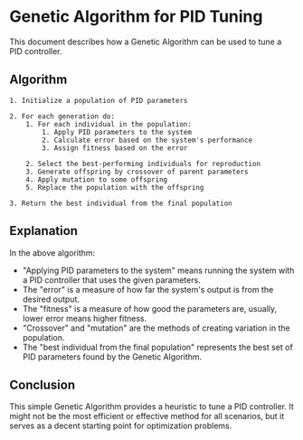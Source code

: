# Genetic Algorithm for PID Tuning

This document describes how a Genetic Algorithm can be used to tune a PID controller.

## Algorithm

```plaintext
1. Initialize a population of PID parameters

2. For each generation do:
    1. For each individual in the population:
        1. Apply PID parameters to the system
        2. Calculate error based on the system's performance
        3. Assign fitness based on the error
    
    2. Select the best-performing individuals for reproduction
    3. Generate offspring by crossover of parent parameters
    4. Apply mutation to some offspring
    5. Replace the population with the offspring

3. Return the best individual from the final population
```

## Explanation

In the above algorithm:

- "Applying PID parameters to the system" means running the system with a PID controller that uses the given parameters.
- The "error" is a measure of how far the system's output is from the desired output.
- The "fitness" is a measure of how good the parameters are, usually, lower error means higher fitness.
- "Crossover" and "mutation" are the methods of creating variation in the population.
- The "best individual from the final population" represents the best set of PID parameters found by the Genetic Algorithm.

## Conclusion

This simple Genetic Algorithm provides a heuristic to tune a PID controller. It might not be the most efficient or effective method for all scenarios, but it serves as a decent starting point for optimization problems.
